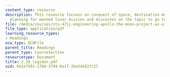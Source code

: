 ```yaml
---
content_type: resource
description: This resource focuses on conquest of space, destination moon and civil
  planning for manned lunar mission and discusses on the topic to go to moon.
file: /media/courses/sts-471j-engineering-apollo-the-moon-project-as-a-complex-system-spring-2007/041e750127b637948a172be5de42fc27_2_28_logsdon.pdf
file_type: application/pdf
learning_resource_types:
- Readings
ocw_type: OCWFile
parent_title: Readings
parent_type: CourseSection
resourcetype: Document
title: 2_28_logsdon.pdf
uid: 041e7501-27b6-3794-8a17-2be5de42fc27
---
```

